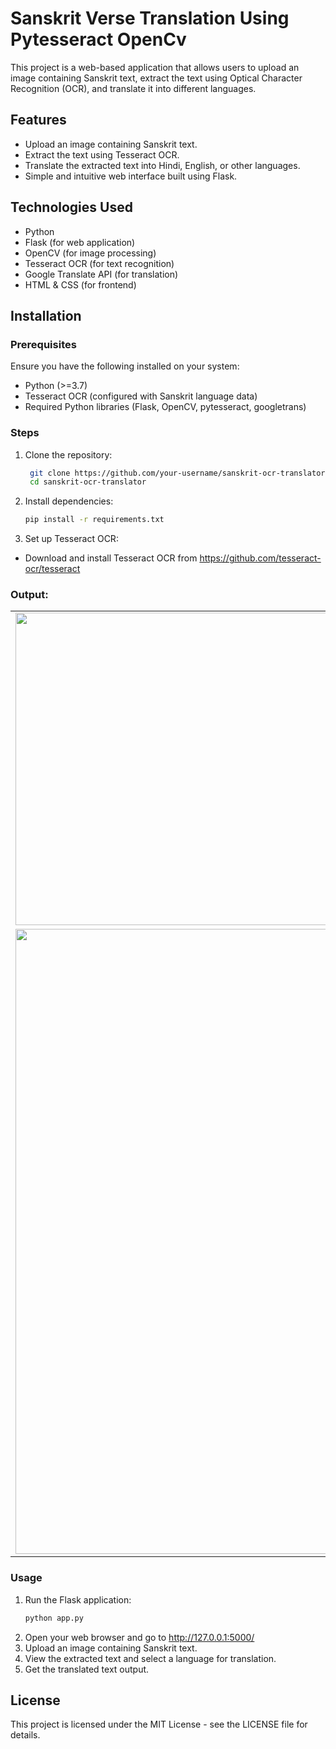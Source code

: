 # Sanskrit Verse Translation Using Pytesseract OpenCv

This project is a web-based application that allows users to upload an image containing Sanskrit text, extract the text using Optical Character Recognition (OCR), and translate it into different languages.

## Features
- Upload an image containing Sanskrit text.
- Extract the text using Tesseract OCR.
- Translate the extracted text into Hindi, English, or other languages.
- Simple and intuitive web interface built using Flask.

## Technologies Used
- Python
- Flask (for web application)
- OpenCV (for image processing)
- Tesseract OCR (for text recognition)
- Google Translate API (for translation)
- HTML & CSS (for frontend)

## Installation

### Prerequisites
Ensure you have the following installed on your system:
- Python (>=3.7)
- Tesseract OCR (configured with Sanskrit language data)
- Required Python libraries (Flask, OpenCV, pytesseract, googletrans)

### Steps
1. Clone the repository:
   ```bash
    git clone https://github.com/your-username/sanskrit-ocr-translator.git
    cd sanskrit-ocr-translator

2. Install dependencies:
    ```bash
    pip install -r requirements.txt

3. Set up Tesseract OCR:
- Download and install Tesseract OCR from https://github.com/tesseract-ocr/tesseract


### Output:
<table>
  <tr>
    <td><img src="outputs/1.png" width="500"></td>
    <td><img src="outputs/2.png" width="500"></td>
  </tr>
  <tr>
    <td colspan="2"><img src="outputs/3.png" width="1000"></td>
  </tr>
</table>


### Usage
1. Run the Flask application:
    ```bash
    python app.py
2. Open your web browser and go to http://127.0.0.1:5000/
3. Upload an image containing Sanskrit text.
4. View the extracted text and select a language for translation.
4. Get the translated text output.

## License
This project is licensed under the MIT License - see the LICENSE file for details.
